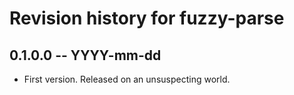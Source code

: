 # Revision history for fuzzy-parse

## 0.1.0.0 -- YYYY-mm-dd

* First version. Released on an unsuspecting world.
